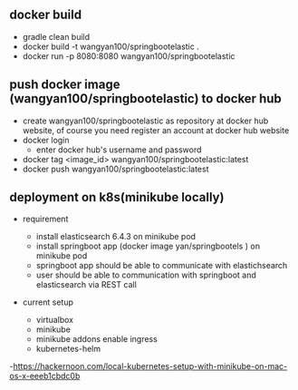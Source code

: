 
## docker build 
- gradle clean build 
- docker build -t wangyan100/springbootelastic .
- docker run -p 8080:8080 wangyan100/springbootelastic

## push docker image (wangyan100/springbootelastic) to docker hub
- create wangyan100/springbootelastic as repository at docker hub website, of course you need register an account at docker hub website
- docker login
  - enter docker hub's username and password 
- docker tag <image_id> wangyan100/springbootelastic:latest 
- docker push wangyan100/springbootelastic:latest

## deployment on k8s(minikube locally)

- requirement 
  - install elasticsearch 6.4.3  on minikube pod
  - install springboot app (docker image yan/springbootels ) on minikube pod
  - springboot app should be able to communicate with elastichsearch 
  - user should be able to communication with springboot and elasticsearch via REST call

- current setup
  - virtualbox 
  - minikube
  - minikube addons enable ingress
  - kubernetes-helm 

-https://hackernoon.com/local-kubernetes-setup-with-minikube-on-mac-os-x-eeeb1cbdc0b 
